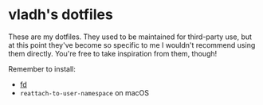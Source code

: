 # vladh's dotfiles

These are my dotfiles. They used to be maintained for third-party use, but at
this point they've become so specific to me I wouldn't recommend using them
directly. You're free to take inspiration from them, though!

Remember to install:

* [fd](https://github.com/sharkdp/fd)
* `reattach-to-user-namespace` on macOS
